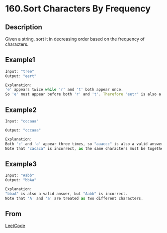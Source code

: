 # 160.Sort Characters By Frequency

## Description

Given a string, sort it in decreasing order based on the frequency of characters.

## Example1

```javascript
Input: "tree"
Output: "eert"

Explanation:
'e' appears twice while 'r' and 't' both appear once.
So 'e' must appear before both 'r' and 't'. Therefore "eetr" is also a valid answer.
```

## Example2

```javascript
Input: "cccaaa"

Output: "cccaaa"

Explanation:
Both 'c' and 'a' appear three times, so "aaaccc" is also a valid answer.
Note that "cacaca" is incorrect, as the same characters must be together.
```

## Example3

```javascript
Input: "Aabb"
Output: "bbAa"

Explanation:
"bbaA" is also a valid answer, but "Aabb" is incorrect.
Note that 'A' and 'a' are treated as two different characters.
```

## From

[LeetCode](https://leetcode.com/problems/sort-characters-by-frequency)
